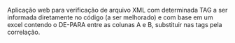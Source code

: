Aplicação web para verificação de arquivo XML com determinada TAG a ser informada diretamente no código (a ser melhorado) e com base em um excel contendo o DE-PARA entre as colunas A e B, substituir nas tags pela correlação.
